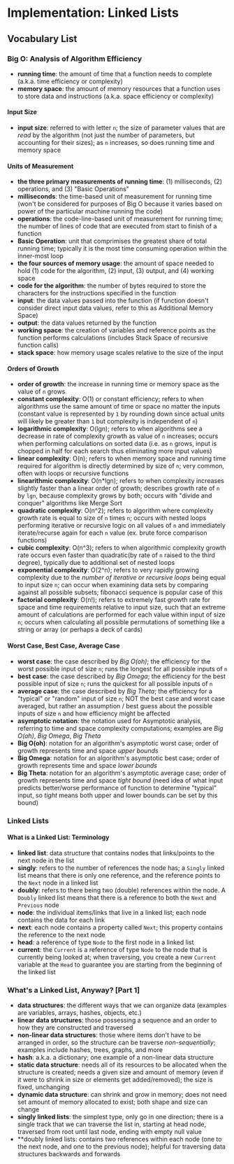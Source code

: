 # Implementation: Linked Lists

## Vocabulary List

### Big O: Analysis of Algorithm Efficiency

- **running time**: the amount of time that a function needs to complete (a.k.a. time efficiency or complexity)
- **memory space**: the amount of memory resources that a function uses to store data and instructions (a.k.a. space efficiency or complexity)

#### Input Size

- **input size**: referred to with letter `n`; the size of parameter values that are *read* by the algorithm (not just the number of parameters, but accounting for their sizes); as `n` increases, so does running time and memory space

#### Units of Measurement

- **the three primary measurements of running time**: (1) milliseconds, (2) operations, and (3) "Basic Operations"
- **milliseconds**: the time-based unit of measurement for running time (won't be considered for purposes of Big O because it varies based on power of the particular machine running the code)
- **operations**: the code-line-based unit of measurement for running time; the number of lines of code that are executed from start to finish of a function
- **Basic Operation**: unit that comprimises the greatest share of total running time; typically it is the most time consuming operation within the inner-most loop
- **the four sources of memory usage**: the amount of space needed to hold (1) code for the algorithm, (2) input, (3) output, and (4) working space
- **code for the algorithm**: the number of bytes required to store the characters for the instructions specified in the function
- **input**: the data values passed into the function (if function doesn't consider direct input data values, refer to this as Additional Memory Space)
- **output**: the data values returned by the function
- **working space**: the creation of variables and reference points as the function performs calculations (includes Stack Space of recursive function calls)
- **stack space**: how memory usage scales relative to the size of the input

#### Orders of Growth

- **order of growth**: the increase in running time or memory space as the value of `n` grows
- **constant complexity**: O(1) or constant efficiency; refers to when algorithms use the same amount of time or space no matter the inputs (constant value is represented by `1` by rounding down since actual units will likely be greater than `1` but complexity is independent of `n`)
- **logarithmic complexity**: O(lgn); refers to when algorithms see a decrease in rate of complexity growth as value of `n` increases; occurs when performing calculations on sorted data (i.e. as `n` grows, input is chopped in half for each search thus eliminating more input values)
- **linear complexity**: O(n); refers to when memory space and running time required for algorithm is directly determined by size of `n`; very common, often with loops or recursive functions
- **linearithmic complexity**: O(n*lgn); refers to when complexity increases slightly faster than a linear order of growth; describes growth rate of `n` by `lgn`, because complexity grows by both; occurs with "divide and conquer" algorithms like Merge Sort
- **quadratic complexity**: O(n^2); refers to algorithm where complexity growth rate is equal to size of `n` times `n`; occurs with nested loops performing iterative or recursive logic on all values of `n` and immediately iterate/recurse again for each `n` value (ex. brute force comparison functions)
- **cubic complexity**: O(n^3); refers to when algorithmic complexity growth rate occurs even faster than quadratic(by rate of `n` raised to the third degree), typically due to additional set of nested loops
- **exponential complexity**: O(2^n); refers to very rapidly growing complexity due to the *number of iterative or recursive loops* being equal to input size `n`; can occur when examining data sets by comparing against all possible subsets; fibonacci sequence is popular case of this
- **factorial complexity**: O(n!); refers to extremely fast growth rate for space and time requirements relative to input size, such that an extreme amount of calculations are performed for each value within input of size `n`; occurs when calculating all possible permutations of something like a string or array (or perhaps a deck of cards)

#### Worst Case, Best Case, Average Case

- **worst case**: the case described by *Big O(oh)*; the efficiency for the worst possible input of size `n`; runs the longest for all possible inputs of `n`
- **best case**: the case described by *Big Omega*; the efficiency for the best possible input of size `n`; runs the quickest for all possible inputs of `n`
- **average case**: the case described by *Big Theta*; the efficiency for a "typical" or "random" input of size `n`; NOT the best case and worst case averaged, but rather an assumption / best guess about the possible inputs of size `n` and how efficiency might be affected
- **asymptotic notation**: the notation used for Asymptotic analysis, referring to time and space complexity computations; examples are *Big O(oh)*, *Big Omega*, *Big Theta*
- **Big O(oh)**: notation for an algorithm's asymptotic worst case; order of growth represents time and space *upper bounds*
- **Big Omega**: notation for an algorithm's asymptotic best case; order of growth represents time and space *lower bounds*
- **Big Theta**: notation for an algorithm's asymptotic average case; order of growth represents time and space *tight bound* (need idea of what input predicts better/worse performance of function to determine "typical" input, so *tight* means both upper and lower bounds can be set by this bound)

### Linked Lists

#### What is a Linked List: Terminology

- **linked list**: data structure that contains nodes that links/points to the next node in the list
- **singly**: refers to the number of references the node has; a `Singly` linked list means that there is only one reference, and the reference points to the `Next` node in a linked list
- **doubly**: refers to there being two (double) references within the node. A `Doubly` linked list means that there is a reference to both the `Next` and `Previous` node
- **node**: the individual items/links that live in a linked list; each node contains the data for each link
- **next**: each node contains a property called `Next`; this property contains the reference to the next node
- **head**: a reference of type `Node` to the first node in a linked list
- **current**: the `Current` is a reference of type `Node` to the node that is currently being looked at; when traversing, you create a new `Current` variable at the `Head` to guarantee you are starting from the beginning of the linked list

### What's a Linked List, Anyway? [Part 1]

- **data structures**: the different ways that we can organize data (examples are variables, arrays, hashes, objects, etc.)
- **linear data structures**: those possessing a sequence and an order to how they are constructed and traversed
- **non-linear data structures**: those where items don't have to be arranged in order, so the structure can be traverse *non-sequentially*; examples include hashes, trees, graphs, and more
- **hash**: a.k.a. a dictionary; one example of a non-linear data structure
- **static data structure**: needs all of its resources to be allocated when the structure is created; needs a given size and amount of memory (even if it were to shrink in size or elements get added/removed); the size is fixed, unchanging
- **dynamic data structure**: can shrink and grow in memory; does not need set amount of memory allocated to exist; both shape and size can change
- **singly linked lists**: the simplest type, only go in one direction; there is a single track that we can traverse the list in, starting at head node, traversed from root until last node, ending with empty null value
- **doubly linked lists: contains two references within each node (one to the next node, and one to the previous node); helpful for traversing data structures backwards and forwards